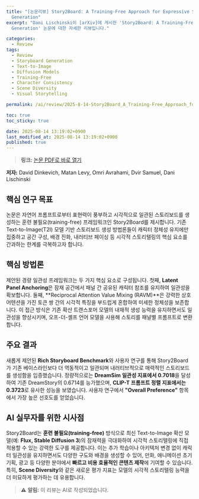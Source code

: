 ```yaml
---
title: "[논문리뷰] Story2Board: A Training-Free Approach for Expressive Storyboard
  Generation"
excerpt: "Dani Lischinski이 [arXiv]에 게시한 'Story2Board: A Training-Free Approach for Expressive Storyboard
  Generation' 논문에 대한 자세한 리뷰입니다."

categories:
  - Review
tags:
  - Review
  - Storyboard Generation
  - Text-to-Image
  - Diffusion Models
  - Training-Free
  - Character Consistency
  - Scene Diversity
  - Visual Storytelling

permalink: /ai/review/2025-8-14-Story2Board_A_Training-Free_Approach_for_Expressive_Storyboard_Generation/

toc: true
toc_sticky: true

date: 2025-08-14 13:19:02+0900
last_modified_at: 2025-08-14 13:19:02+0900
published: true
---
```

> **링크:** [논문 PDF로 바로 열기](https://arxiv.org/abs/2508.09983)

**저자:** David Dinkevich, Matan Levy, Omri Avrahami, Dvir Samuel, Dani Lischinski



## 핵심 연구 목표
논문은 자연어 프롬프트로부터 표현력이 풍부하고 시각적으로 일관된 스토리보드를 생성하는 훈련 불필요(training-free) 프레임워크인 Story2Board를 제시합니다. 기존 Text-to-Image(T2I) 모델 기반 스토리보드 생성 방법론들이 캐릭터 정체성 유지에만 집중하고 공간 구성, 배경 진화, 내러티브 페이싱 등 시각적 스토리텔링의 핵심 요소를 간과하는 한계를 극복하고자 합니다.

## 핵심 방법론
제안된 경량 일관성 프레임워크는 두 가지 핵심 요소로 구성됩니다. 첫째, **Latent Panel Anchoring**은 잠재 공간에서 패널 간 공유된 캐릭터 참조를 유지하여 일관성을 확보합니다. 둘째, **Reciprocal Attention Value Mixing (RAVM)**은 강력한 상호 어텐션을 가진 토큰 쌍 간의 시각적 특징을 부드럽게 혼합하여 미세한 정체성을 보존합니다. 이 접근 방식은 기존 확산 트랜스포머 모델의 내재적 생성 능력을 유지하면서도 일관성을 향상시키며, 오프-더-셸프 언어 모델을 사용해 스토리를 패널별 프롬프트로 변환합니다.

## 주요 결과
새롭게 제안된 **Rich Storyboard Benchmark**와 사용자 연구를 통해 Story2Board가 기존 베이스라인보다 더 역동적이고 일관되며 내러티브적으로 매력적인 스토리보드를 생성함을 입증했습니다. 정량적으로는 **DreamSim 일관성 지표에서 0.7018**을 달성하여 기존 DreamStory의 0.6714를 능가했으며, **CLIP-T 프롬프트 정렬 지표에서는 0.3723**로 유사한 성능을 보였습니다. 사용자 연구에서 **"Overall Preference"** 항목에서 가장 높은 선호도를 얻었습니다.

## AI 실무자를 위한 시사점
Story2Board는 **훈련 불필요(training-free)** 방식으로 최신 Text-to-Image 확산 모델(예: **Flux, Stable Diffusion 3**)의 잠재력을 극대화하여 시각적 스토리텔링에 직접 적용할 수 있는 강력한 도구를 제공합니다. 이는 추가 학습이나 아키텍처 변경 없이 캐릭터 일관성을 유지하면서도 다양한 구도와 배경을 생성할 수 있어, 만화, 애니메이션 초기 기획, 광고 등 다양한 분야에서 **빠르고 비용 효율적인 콘텐츠 제작**에 기여할 수 있습니다. 특히, **Scene Diversity**와 같은 새로운 평가 지표는 모델의 시각적 스토리텔링 능력을 더 미묘하게 평가하는 데 유용합니다.

> ⚠️ **알림:** 이 리뷰는 AI로 작성되었습니다.